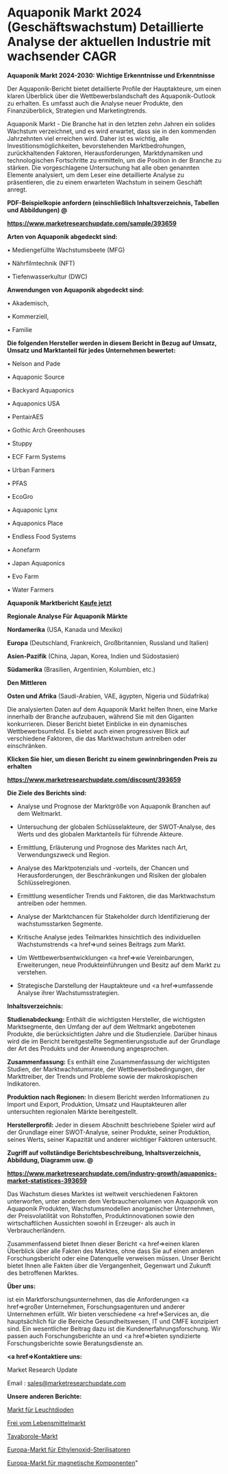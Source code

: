 # Aquaponik Markt 2024 (Geschäftswachstum) Detaillierte Analyse der aktuellen Industrie mit wachsender CAGR

<strong>Aquaponik Markt 2024-2030: Wichtige Erkenntnisse und Erkenntnisse</strong>

Der Aquaponik-Bericht bietet detaillierte Profile der Hauptakteure, um einen klaren Überblick über die Wettbewerbslandschaft des Aquaponik-Outlook zu erhalten. Es umfasst auch die Analyse neuer Produkte, den Finanzüberblick, Strategien und Marketingtrends.

Aquaponik Markt - Die Branche hat in den letzten zehn Jahren ein solides Wachstum verzeichnet, und es wird erwartet, dass sie in den kommenden Jahrzehnten viel erreichen wird. Daher ist es wichtig, alle Investitionsmöglichkeiten, bevorstehenden Marktbedrohungen, zurückhaltenden Faktoren, Herausforderungen, Marktdynamiken und technologischen Fortschritte zu ermitteln, um die Position in der Branche zu stärken. Die vorgeschlagene Untersuchung hat alle oben genannten Elemente analysiert, um dem Leser eine detaillierte Analyse zu präsentieren, die zu einem erwarteten Wachstum in seinem Geschäft anregt.



<strong><b>PDF-Beispielkopie anfordern (einschließlich Inhaltsverzeichnis, Tabellen und Abbildungen) @ </b></strong>

<strong><a href=https://www.marketresearchupdate.com/sample/393659>

<strong>https://www.marketresearchupdate.com/sample/393659</u></a></strong></strong>



<strong>Arten von Aquaponik abgedeckt sind:</strong>

• Mediengefüllte Wachstumsbeete (MFG)

• Nährfilmtechnik (NFT)

• Tiefenwasserkultur (DWC)



<strong>Anwendungen von Aquaponik abgedeckt sind:</strong>

• Akademisch,

• Kommerziell,

• Familie



<strong>Die folgenden Hersteller werden in diesem Bericht in Bezug auf Umsatz, Umsatz und Marktanteil für jedes Unternehmen bewertet:</strong>

• Nelson and Pade

• Aquaponic Source

• Backyard Aquaponics

• Aquaponics USA

• PentairAES

• Gothic Arch Greenhouses

• Stuppy

• ECF Farm Systems

• Urban Farmers

• PFAS

• EcoGro

• Aquaponic Lynx

• Aquaponics Place

• Endless Food Systems

• Aonefarm

• Japan Aquaponics

• Evo Farm

• Water Farmers



<strong>Aquaponik Marktbericht <a href=https://www.marketresearchupdate.com/buynow/393659>Kaufe jetzt</a></strong>



<strong>Regionale Analyse Für Aquaponik Märkte</strong>



<strong>Nordamerika</strong> (USA, Kanada und Mexiko)



<strong>Europa</strong> (Deutschland, Frankreich, Großbritannien, Russland und Italien)



<strong>Asien-Pazifik</strong> (China, Japan, Korea, Indien und Südostasien)



<strong>Südamerika</strong> (Brasilien, Argentinien, Kolumbien, etc.)



<strong>Den Mittleren</strong> 

<strong>Osten und Afrika</strong> (Saudi-Arabien, VAE, ägypten, Nigeria und Südafrika)

Die analysierten Daten auf dem Aquaponik Markt helfen Ihnen, eine Marke innerhalb der Branche aufzubauen, während Sie mit den Giganten konkurrieren. Dieser Bericht bietet Einblicke in ein dynamisches Wettbewerbsumfeld. Es bietet auch einen progressiven Blick auf verschiedene Faktoren, die das Marktwachstum antreiben oder einschränken.



<strong>Klicken Sie hier, um diesen Bericht zu einem gewinnbringenden Preis zu erhalten
</strong>

<strong><a href=https://www.marketresearchupdate.com/discount/393659>https://www.marketresearchupdate.com/discount/393659</b></u></strong></a>



<strong>Die Ziele des Berichts sind:</strong>

- Analyse und Prognose der Marktgröße von Aquaponik Branchen auf dem Weltmarkt.

- Untersuchung der globalen Schlüsselakteure, der SWOT-Analyse, des Werts und des globalen Marktanteils für führende Akteure.

- Ermittlung, Erläuterung und Prognose des Marktes nach Art, Verwendungszweck und Region.

- Analyse des Marktpotenzials und -vorteils, der Chancen und Herausforderungen, der Beschränkungen und Risiken der globalen Schlüsselregionen.

- Ermittlung wesentlicher Trends und Faktoren, die das Marktwachstum antreiben oder hemmen.

- Analyse der Marktchancen für Stakeholder durch Identifizierung der wachstumsstarken Segmente.

- Kritische Analyse jedes Teilmarktes hinsichtlich des individuellen Wachstumstrends <a href=>und</a> seines Beitrags zum Markt.

- Um Wettbewerbsentwicklungen <a href=>wie</a> Vereinbarungen, Erweiterungen, neue Produkteinführungen und Besitz auf dem Markt zu verstehen.

- Strategische Darstellung der Hauptakteure und <a href=>umfas</a>sende Analyse ihrer Wachstumsstrategien.



<strong>Inhaltsverzeichnis:</strong>



<strong>Studienabdeckung:</strong> Enthält die wichtigsten Hersteller, die wichtigsten Marktsegmente, den Umfang der auf dem Weltmarkt angebotenen Produkte, die berücksichtigten Jahre und die Studienziele. Darüber hinaus wird die im Bericht bereitgestellte Segmentierungsstudie auf der Grundlage der Art des Produkts und der Anwendung angesprochen.



<strong>Zusammenfassung:</strong> Es enthält eine Zusammenfassung der wichtigsten Studien, der Marktwachstumsrate, der Wettbewerbsbedingungen, der Markttreiber, der Trends und Probleme sowie der makroskopischen Indikatoren.



<strong>Produktion nach Regionen:</strong> In diesem Bericht werden Informationen zu Import und Export, Produktion, Umsatz und Hauptakteuren aller untersuchten regionalen Märkte bereitgestellt.



<strong>Herstellerprofil:</strong> Jeder in diesem Abschnitt beschriebene Spieler wird auf der Grundlage einer SWOT-Analyse, seiner Produkte, seiner Produktion, seines Werts, seiner Kapazität und anderer wichtiger Faktoren untersucht.



<strong><b>Zugriff auf vollständige Berichtsbeschreibung, Inhaltsverzeichnis, Abbildung, Diagramm usw. @ </b></strong>

<strong><a href=https://www.marketresearchupdate.com/industry-growth/aquaponics-market-statistices-393659>https://www.marketresearchupdate.com/industry-growth/aquaponics-market-statistices-393659</a></strong>

Das Wachstum dieses Marktes ist weltweit verschiedenen Faktoren unterworfen, unter anderem dem Verbrauchervolumen von Aquaponik von Aquaponik Produkten, Wachstumsmodellen anorganischer Unternehmen, der Preisvolatilität von Rohstoffen, Produktinnovationen sowie den wirtschaftlichen Aussichten sowohl in Erzeuger- als auch in Verbraucherländern.

Zusammenfassend bietet Ihnen dieser Bericht <a href=>einen</a> klaren Überblick über alle Fakten des Marktes, ohne dass Sie auf einen anderen Forschungsbericht oder eine Datenquelle verweisen müssen. Unser Bericht bietet Ihnen alle Fakten über die Vergangenheit, Gegenwart und Zukunft des betroffenen Marktes.



<strong>Über uns:</strong>

 ist ein Marktforschungsunternehmen, das die Anforderungen <a href=>großer</a> Unternehmen, Forschungsagenturen und anderer Unternehmen erfüllt. Wir bieten verschiedene <a href=>Services</a> an, die hauptsächlich für die Bereiche Gesundheitswesen, IT und CMFE konzipiert sind. Ein wesentlicher Beitrag dazu ist die Kundenerfahrungsforschung. Wir passen auch Forschungsberichte an und <a href=>bieten</a> syndizierte Forschungsberichte sowie Beratungsdienste an.



<strong><a href=>Kontaktiere uns:</a></strong>

Market Research Update

Email : sales@marketresearchupdate.com



<strong>Unsere anderen Berichte:</strong>

<a href=https://www.linkedin.com/pulse/light-emitting-diodes-market-has-huge-growth>Markt für Leuchtdioden</a>

<a href=https://www.linkedin.com/pulse/free-from-food-market-research-report-reveals-explosive>Frei vom Lebensmittelmarkt</a>

<a href=https://www.linkedin.com/pulse/tavaborole-market-report-2023-top-company>Tavaborole-Markt</a>

<a href=https://www.linkedin.com/pulse/europe-ethylene-oxide-sterilizers-market-2023>Europa-Markt für Ethylenoxid-Sterilisatoren</a>

<a href=https://www.linkedin.com/pulse/europe-magnetic-components-market-2023-data-analysis>Europa-Markt für magnetische Komponenten</a>"
